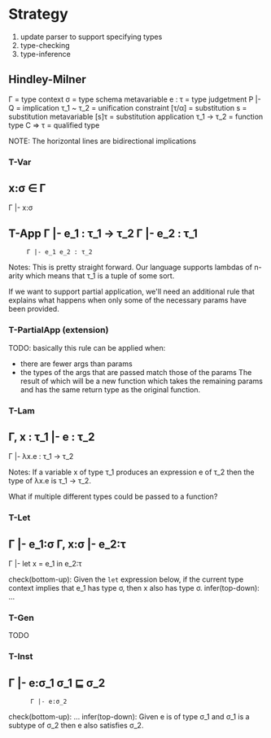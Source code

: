 # Strategy

1. update parser to support specifying types
2. type-checking
3. type-inference


## Hindley-Milner

Γ          = type context
σ          = type schema metavariable
e : τ      = type judgetment
P |- Q     = implication
τ_1 ~ τ_2  = unification constraint
[τ/α]      = substitution
s          = substitution metavariable
[s]τ       = substitution application
τ_1 -> τ_2 = function type
C => τ     = qualified type

NOTE: The horizontal lines are bidirectional implications

### T-Var
x:σ ∈ Γ
--------
Γ |- x:σ

T-App
Γ |- e_1 : τ_1 -> τ_2    Γ |- e_2 : τ_1
---------------------------------------
         Γ |- e_1 e_2 : τ_2

Notes:
This is pretty straight forward.  Our language supports lambdas 
of n-arity which means that τ_1 is a tuple of some sort.

If we want to support partial application, we'll need an
additional rule that explains what happens when only some
of the necessary params have been provided.

### T-PartialApp (extension)
TODO: basically this rule can be applied when:
- there are fewer args than params
- the types of the args that are passed match those of the params
The result of which will be a new function which takes the remaining
params and has the same return type as the original function.

### T-Lam
Γ, x : τ_1 |- e : τ_2
----------------------
Γ |- λx.e : τ_1 -> τ_2 

Notes:
If a variable x of type τ_1 produces an expression e of τ_2
then the type of λx.e is τ_1 -> τ_2.

What if multiple different types could be passed to a function?

### T-Let
Γ |- e_1:σ     Γ, x:σ |- e_2:τ
------------------------------
   Γ |- let x = e_1 in e_2:τ

check(bottom-up): Given the `let` expression below, if the
current type context implies that e_1 has type σ, then x also
has type σ.
infer(top-down): ...

### T-Gen
TODO



### T-Inst
Γ |- e:σ_1         σ_1 ⊑ σ_2
----------------------------
          Γ |- e:σ_2

check(bottom-up): ...
infer(top-down): Given e is of type σ_1 and σ_1 is a subtype
of σ_2 then e also satisfies σ_2.
